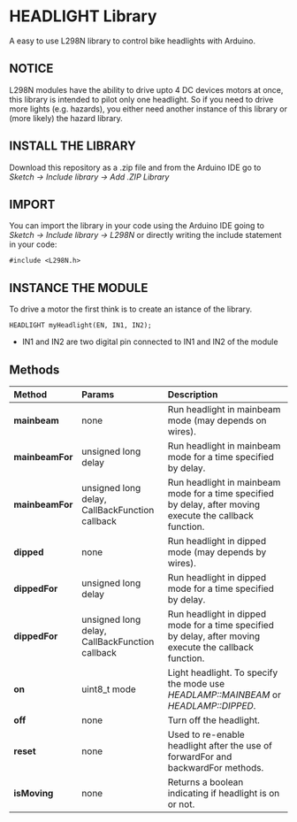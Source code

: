 # HEADLIGHT Library
A easy to use L298N library to control bike headlights with Arduino.

## NOTICE
L298N modules have the ability to drive upto 4 DC devices motors at once, this library is intended to pilot only one headlight. So if you need to drive more lights (e.g. hazards), you either need another instance of this library or (more likely) the hazard library.

## INSTALL THE LIBRARY
Download this repository as a .zip file and from the Arduino IDE go to *Sketch -> Include library -> Add .ZIP Library*

## IMPORT
You can import the library in your code using the Arduino IDE going to *Sketch -> Include library -> L298N*
or directly writing the include statement in your code:

```
#include <L298N.h>
```
## INSTANCE THE MODULE
To drive a motor the first think is to create an istance of the library.
```
HEADLIGHT myHeadlight(EN, IN1, IN2);
```
* IN1 and IN2 are two digital pin connected to IN1 and IN2 of the module

## Methods
| Method | Params | Description
| :----- | :---------- | :------
|**mainbeam**|none| Run headlight in mainbeam mode (may depends on wires).
|**mainbeamFor**|unsigned long delay| Run headlight in mainbeam mode for a time specified by delay.
|**mainbeamFor**|unsigned long delay, CallBackFunction callback| Run headlight in mainbeam mode for a time specified by delay, after moving execute the callback function.
|**dipped**|none| Run headlight in dipped mode (may depends by wires).
|**dippedFor**|unsigned long delay| Run headlight in dipped mode for a time specified by delay.
|**dippedFor**|unsigned long delay, CallBackFunction callback| Run headlight in dipped mode for a time specified by delay, after moving execute the callback function.
|**on**|uint8_t mode| Light headlight. To specify the mode use *HEADLAMP::MAINBEAM* or *HEADLAMP::DIPPED*. 
|**off**|none| Turn off the headlight.
|**reset**|none| Used to re-enable headlight after the use of forwardFor and backwardFor methods.
|**isMoving**|none| Returns a boolean indicating if headlight is on or not.
